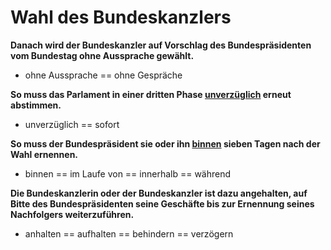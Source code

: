 # Wahl des Bundeskanzlers

**Danach wird der Bundeskanzler auf Vorschlag des Bundespräsidenten vom Bundestag ohne Aussprache gewählt.**

* ohne Aussprache == ohne Gespräche

**So muss das Parlament in einer dritten Phase <u>unverzüglich</u> erneut abstimmen.**

* unverzüglich == sofort

**So muss der Bundespräsident sie oder ihn <u>binnen</u> sieben Tagen nach der Wahl ernennen.**

* binnen == im Laufe von == innerhalb == während

**Die Bundeskanzlerin oder der Bundeskanzler ist dazu angehalten, auf Bitte des Bundespräsidenten seine Geschäfte bis zur Ernennung seines Nachfolgers weiterzuführen.**

* anhalten == aufhalten == behindern == verzögern